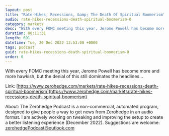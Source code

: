 ```yaml
---
layout: post
title: "Rate-Hikes, Recessions, &amp; The Death Of Spiritual Boomerism"
audio: rate-hikes-recessions-death-spiritual-boomerism-0
category: markets
desc: "With every FOMC meeting this year, Jerome Powell has become more and more hawkish, but the denial of this still dominates the headlines..."
duration: 00:11:31
length: 691
datetime: Tue, 20 Dec 2022 13:53:00 +0000
tags: podcast
guid: rate-hikes-recessions-death-spiritual-boomerism-0
order: 0
---
```

With every FOMC meeting this year, Jerome Powell has become more and more hawkish, but the denial of this still dominates the headlines...

Link: [https://www.zerohedge.com/markets/rate-hikes-recessions-death-spiritual-boomerism](https://www.zerohedge.com/markets/rate-hikes-recessions-death-spiritual-boomerism)

About: The Zerohedge Podcast is a non-commercial, automated program, designed to give people a way to get news from Zerohedge in an audio format.  I am actively working on tweaking and improving the setup to create a better listening experience (December 2022).  Suggestions are welcome: [zerohedgePodcast@outlook.com](mailto:zerohedgePodcast@outlook.com)